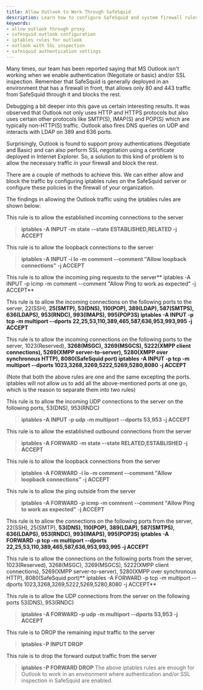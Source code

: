 ```yaml
---
title: Allow Outlook to Work Through SafeSquid
description: Learn how to configure SafeSquid and system firewall rules to allow Microsoft Outlook to function properly in environments where proxy authentication and SSL inspection are enabled.
keywords:
- allow outlook through proxy
- safesquid outlook configuration
- iptables rules for outlook
- outlook with SSL inspection
- safesquid authentication settings
---
```


Many times, our team has been reported saying that MS Outlook isn't working when we enable authentication (Negotiate or basic) and/or SSL inspection. Remember that SafeSquid is generally deployed in an environment that has a firewall in front, that allows only 80 and 443 traffic from SafeSquid through it and blocks the rest.

Debugging a bit deeper into this gave us certain interesting results. It was observed that Outlook not only uses HTTP and HTTPS protocols but also uses certain other protocols like SMTP(S), IMAP(S) and POP(S) which are typically non-HTTP(S) traffic. Outlook also fires DNS queries on UDP and interacts with LDAP on 389 and 636 ports.

Surprisingly, Outlook is found to support proxy authentications (Negotiate and Basic) and can also perform SSL negotiation using a certificate deployed in Internet Explorer. So, a solution to this kind of problem is to allow the necessary traffic in your firewall and block the rest.

There are a couple of methods to achieve this. We can either allow and block the traffic by configuring iptables rules on the SafeSquid server or configure these policies in the firewall of your organization.

The findings in allowing the Outlook traffic using the iptables rules are shown below:

This rule is to allow the established incoming connections to the server
> **iptables -A INPUT -m state --state ESTABLISHED,RELATED -j ACCEPT**

This rule is to allow the loopback connections to the server
> **iptables -A INPUT -i lo -m comment --comment "Allow loopback connections" -j ACCEPT**

This rule is to allow the incoming ping requests to the server**
iptables -A INPUT -p icmp -m comment --comment "Allow Ping to work as expected" -j ACCEPT**

This rule is to allow the incoming connections on the following ports to the server, 22(SSH), **25(SMTP), 53(DNS), 110(POP), 389(LDAP), 587(SMTPS), 636(LDAPS), 953(RNDC), 993(IMAPS), 995(POP3S) 
iptables -A INPUT -p tcp -m multiport --dports 22,25,53,110,389,465,587,636,953,993,995 -j ACCEPT**

This rule is to allow the incoming connections on the following ports to the server, 1023(Reserved), **3268(MSGC), 3269(MSGCS), 5222(XMPP client connections), 5269(XMPP server-to-server), 5280(XMPP over synchronous HTTP), 8080(SafeSquid port) 
iptables -A INPUT -p tcp -m multiport --dports 1023,3268,3269,5222,5269,5280,8080 -j ACCEPT**

(Note that both the above rules are one and the same excepting the ports. iptables will not allow us to add all the above-mentioned ports at one go, which is the reason to separate them into two rules)

This rule is to allow the incoming UDP connections to the server on the following ports, 53(DNS), 953(RNDC)
> **iptables -A INPUT -p udp -m multiport --dports 53,953 -j ACCEPT**

This rule is to allow the established outbound connections from the server
> **iptables -A FORWARD -m state --state RELATED,ESTABLISHED -j ACCEPT**

This rule is to allow the loopback connections from the server
> **iptables -A FORWARD -i lo -m comment --comment "Allow loopback connections" -j ACCEPT**

This rule is to allow the ping outside from the server
> **iptables -A FORWARD -p icmp -m comment --comment "Allow Ping to work as expected" -j ACCEPT**

This rule is to allow the connections on the following ports from the server, 22(SSH), 25(SMTP), **53(DNS), 110(POP), 389(LDAP), 587(SMTPS), 636(LDAPS), 953(RNDC), 993(IMAPS), 995(POP3S) 
iptables -A FORWARD -p tcp -m multiport --dports 22,25,53,110,389,465,587,636,953,993,995 -j ACCEPT**

This rule is to allow the connections on the following ports from the server, 1023(Reserved), 3268(MSGC), 3269(MSGCS), 5222(XMPP client connections), 5269(XMPP server-to-server), 5280(XMPP over synchronous HTTP), 8080(SafeSquid port)**
iptables -A FORWARD -p tcp -m multiport --dports 1023,3268,3269,5222,5269,5280,8080 -j ACCEPT**

This rule is to allow the UDP connections from the server on the following ports 53(DNS), 953(RNDC)
> **iptables -A FORWARD -p udp -m multiport --dports 53,953 -j ACCEPT**

This rule is to DROP the remaining input traffic to the server
> **iptables -P INPUT DROP**

This rule is to drop the forward output traffic from the server
> **iptables -P FORWARD DROP**
The above iptables rules are enough for Outlook to work in an environment where authentication and/or SSL inspection in SafeSquid are enabled.
